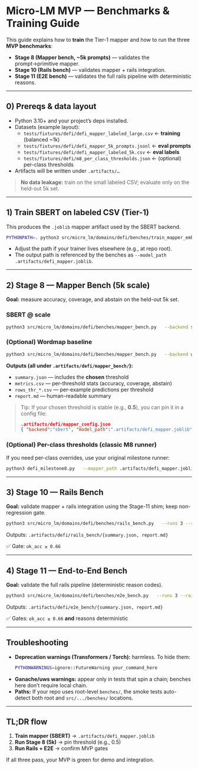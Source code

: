 # Micro-LM MVP — Benchmarks & Training Guide

This guide explains how to **train** the Tier-1 mapper and how to run the three **MVP benchmarks**:
- **Stage 8 (Mapper bench, ~5k prompts)** — validates the prompt→primitive mapper.
- **Stage 10 (Rails bench)** — validates mapper + rails integration.
- **Stage 11 (E2E bench)** — validates the full rails pipeline with deterministic reasons.

---

## 0) Prereqs & data layout

- Python 3.10+ and your project’s deps installed.
- Datasets (example layout):
  - `tests/fixtures/defi/defi_mapper_labeled_large.csv`  ← **training** (balanced ~1k)
  - `tests/fixtures/defi/defi_mapper_5k_prompts.jsonl`  ← **eval prompts**
  - `tests/fixtures/defi/defi_mapper_labeled_5k.csv`    ← **eval labels**
  - `tests/fixtures/defi/m8_per_class_thresholds.json`  ← (optional) per-class thresholds
- Artifacts will be written under `.artifacts/…`

> **No data leakage:** train on the small labeled CSV; evaluate only on the held-out 5k set.

---

## 1) Train SBERT on labeled CSV (Tier-1)

This produces the `.joblib` mapper artifact used by the SBERT backend.

```bash
PYTHONPATH=. python3 src/micro_lm/domains/defi/benches/train_mapper_embed.py   --labels_csv tests/fixtures/defi/defi_mapper_labeled_large.csv   --out_path .artifacts/defi_mapper.joblib   --sbert sentence-transformers/all-MiniLM-L6-v2   --C 8 --max_iter 2000 --calibrate
```

- Adjust the path if your trainer lives elsewhere (e.g., at repo root).
- The output path is referenced by the benches as `--model_path .artifacts/defi_mapper.joblib`.

---

## 2) Stage 8 — Mapper Bench (5k scale)

**Goal:** measure accuracy, coverage, and abstain on the held-out 5k set.

### SBERT @ scale
```bash
python3 src/micro_lm/domains/defi/benches/mapper_bench.py   --backend sbert   --model_path .artifacts/defi_mapper.joblib   --prompts_jsonl tests/fixtures/defi/defi_mapper_5k_prompts.jsonl   --labels_csv    tests/fixtures/defi/defi_mapper_labeled_5k.csv   --thresholds 0.5,0.55,0.6,0.65,0.7   --min_overall_acc 0.85   --out_dir .artifacts/defi/mapper_bench
```

### (Optional) Wordmap baseline
```bash
python3 src/micro_lm/domains/defi/benches/mapper_bench.py   --backend wordmap   --prompts_jsonl tests/fixtures/defi/defi_mapper_5k_prompts.jsonl   --labels_csv    tests/fixtures/defi/defi_mapper_labeled_5k.csv   --thresholds 0.2,0.25,0.3,0.35,0.4   --min_overall_acc 0.70   --out_dir .artifacts/defi/mapper_bench
```

**Outputs (all under `.artifacts/defi/mapper_bench/`):**
- `summary.json` — includes the **chosen** threshold
- `metrics.csv` — per-threshold stats (accuracy, coverage, abstain)
- `rows_thr_*.csv` — per-example predictions per threshold
- `report.md` — human-readable summary

> Tip: If your chosen threshold is stable (e.g., **0.5**), you can pin it in a config file:
> ```json
> .artifacts/defi/mapper_config.json
> { "backend":"sbert", "model_path":".artifacts/defi_mapper.joblib", "threshold":0.5 }
> ```

### (Optional) Per-class thresholds (classic M8 runner)
If you need per-class overrides, use your original milestone runner:
```bash
python3 defi_milestone8.py   --mapper_path .artifacts/defi_mapper.joblib   --prompts_jsonl tests/fixtures/defi/defi_mapper_5k_prompts.jsonl   --labels_csv    tests/fixtures/defi/defi_mapper_labeled_5k.csv   --thresholds "0.5,0.55,0.6,0.65,0.7"   --choose_by utility   --per_class_thresholds tests/fixtures/defi/m8_per_class_thresholds.json   --rows_csv .artifacts/m8_rows.csv   --out_summary .artifacts/m8_sum.json   --out_csv .artifacts/m8_metrics.csv
```

---

## 3) Stage 10 — Rails Bench

**Goal:** validate mapper + rails integration using the Stage-11 shim; keep non-regression gate.

```bash
python3 src/micro_lm/domains/defi/benches/rails_bench.py   --runs 3 --rails stage11 --gate_min 0.66
```
Outputs: `.artifacts/defi/rails_bench/{summary.json, report.md}`

✅ Gate: `ok_acc ≥ 0.66`

---

## 4) Stage 11 — End-to-End Bench

**Goal:** validate the full rails pipeline (deterministic reason codes).

```bash
python3 src/micro_lm/domains/defi/benches/e2e_bench.py   --runs 3 --rails stage11 --gate_min 0.66
```
Outputs: `.artifacts/defi/e2e_bench/{summary.json, report.md}`

✅ Gates: `ok_acc ≥ 0.66` **and** reasons deterministic

---

## Troubleshooting

- **Deprecation warnings (Transformers / Torch):** harmless. To hide them:
  ```bash
  PYTHONWARNINGS=ignore::FutureWarning your_command_here
  ```
- **Ganache/uws warnings:** appear only in tests that spin a chain; benches here don’t require local chain.
- **Paths:** If your repo uses root-level `benches/`, the smoke tests auto-detect both root and `src/.../benches/` locations.

---

## TL;DR flow

1. **Train mapper (SBERT)** → `.artifacts/defi_mapper.joblib`  
2. **Run Stage 8 (5k)** → pin threshold (e.g., 0.5)  
3. **Run Rails + E2E** → confirm MVP gates

If all three pass, your MVP is green for demo and integration.
